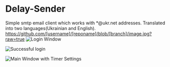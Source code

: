 # Delay-Sender
Simple smtp email client which works with *@ukr.net addresses. Translated into two languages(Ukrainian and English). 
https://github.com/[username]/[reponame]/blob/[branch]/image.jpg?raw=true 
![ Login Window](https://github.com/cryingwhitecat/Delay-Sender/blob/master/login.png?raw=true)

![Successful login](https://github.com/cryingwhitecat/Delay-Sender/blob/master/succ_login.png?raw=true)

![Main Window with Timer Settings](https://github.com/cryingwhitecat/Delay-Sender/blob/master/main.png?raw=true)



